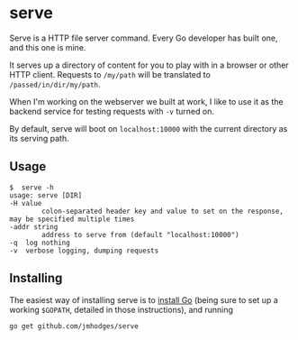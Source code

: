 serve
=====

Serve is a HTTP file server command. Every Go developer has built one, and this
one is mine.

It serves up a directory of content for you to play with in a browser or other
HTTP client. Requests to `/my/path` will be translated to
`/passed/in/dir/my/path`.

When I'm working on the webserver we built at work, I like to use it as the
backend service for testing requests with `-v` turned on.

By default, serve will boot on `localhost:10000` with the current directory as
its serving path.

Usage
-----

    $  serve -h
    usage: serve [DIR]
    -H value
            colon-separated header key and value to set on the response, may be specified multiple times
    -addr string
            address to serve from (default "localhost:10000")
    -q	log nothing
    -v	verbose logging, dumping requests

Installing
----------

The easiest way of installing serve is to [install Go][installgo] (being sure
to set up a working `$GOPATH`, detailed in those instructions), and running

    go get github.com/jmhodges/serve

[installgo]: http://golang.org/doc/install#install
